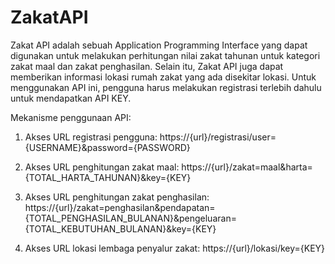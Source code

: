 # ZakatAPI

Zakat API adalah sebuah Application Programming Interface yang dapat digunakan untuk 
melakukan perhitungan nilai zakat tahunan untuk kategori zakat maal dan zakat penghasilan.
Selain itu, Zakat API juga dapat memberikan informasi lokasi rumah zakat yang ada disekitar
lokasi. Untuk menggunakan API ini, pengguna harus melakukan registrasi terlebih dahulu untuk
mendapatkan API KEY.

Mekanisme penggunaan API:

1. Akses URL registrasi pengguna: https://{url}/registrasi/user={USERNAME}&password={PASSWORD}

2. Akses URL penghitungan zakat maal: https://{url}/zakat=maal&harta={TOTAL_HARTA_TAHUNAN}&key={KEY}

3. Akses URL penghitungan zakat penghasilan: https://{url}/zakat=penghasilan&pendapatan={TOTAL_PENGHASILAN_BULANAN}&pengeluaran={TOTAL_KEBUTUHAN_BULANAN}&key={KEY}

4. Akses URL lokasi lembaga penyalur zakat: https://{url}/lokasi/key={KEY}
